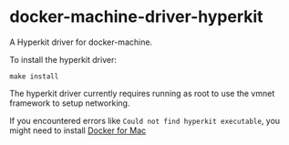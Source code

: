 # docker-machine-driver-hyperkit

A Hyperkit driver for docker-machine.

To install the hyperkit driver:

```shell
make install
```

The hyperkit driver currently requires running as root to use the vmnet framework to setup networking.

If you encountered errors like `Could not find hyperkit executable`, you might need to install [Docker for Mac](https://store.docker.com/editions/community/docker-ce-desktop-mac)
